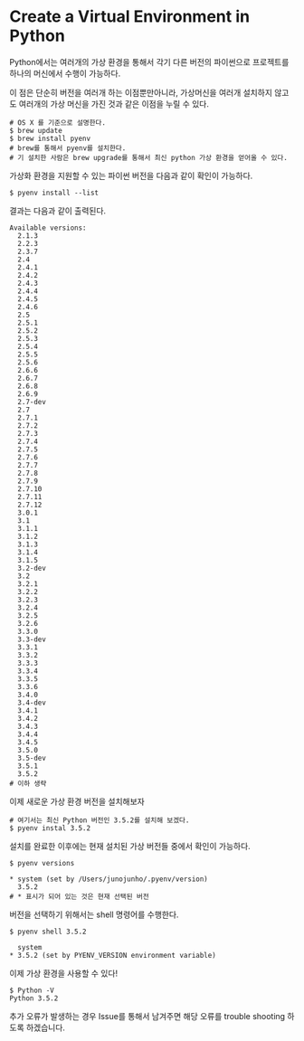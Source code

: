 # Create a Virtual Environment in Python

Python에서는 여러개의 가상 환경을 통해서 각기 다른 버전의 파이썬으로 프로젝트를 하나의 머신에서 수행이 가능하다.

이 점은 단순히 버전을 여러개 하는 이점뿐만아니라, 가상머신을 여러개 설치하지 않고도 여러개의 가상 머신을 가진 것과 같은 이점을 누릴 수 있다.

```
# OS X 를 기준으로 설명한다.
$ brew update
$ brew install pyenv
# brew를 통해서 pyenv를 설치한다.
# 기 설치한 사람은 brew upgrade를 통해서 최신 python 가상 환경을 얻어올 수 있다.
```

가상화 환경을 지원할 수 있는 파이썬 버전을 다음과 같이 확인이 가능하다.

```
$ pyenv install --list
```

결과는 다음과 같이 출력된다.

```
Available versions:
  2.1.3
  2.2.3
  2.3.7
  2.4
  2.4.1
  2.4.2
  2.4.3
  2.4.4
  2.4.5
  2.4.6
  2.5
  2.5.1
  2.5.2
  2.5.3
  2.5.4
  2.5.5
  2.5.6
  2.6.6
  2.6.7
  2.6.8
  2.6.9
  2.7-dev
  2.7
  2.7.1
  2.7.2
  2.7.3
  2.7.4
  2.7.5
  2.7.6
  2.7.7
  2.7.8
  2.7.9
  2.7.10
  2.7.11
  2.7.12
  3.0.1
  3.1
  3.1.1
  3.1.2
  3.1.3
  3.1.4
  3.1.5
  3.2-dev
  3.2
  3.2.1
  3.2.2
  3.2.3
  3.2.4
  3.2.5
  3.2.6
  3.3.0
  3.3-dev
  3.3.1
  3.3.2
  3.3.3
  3.3.4
  3.3.5
  3.3.6
  3.4.0
  3.4-dev
  3.4.1
  3.4.2
  3.4.3
  3.4.4
  3.4.5
  3.5.0
  3.5-dev
  3.5.1
  3.5.2
# 이하 생략
```

이제 새로운 가상 환경 버전을 설치해보자

```
# 여기서는 최신 Python 버전인 3.5.2를 설치해 보겠다.
$ pyenv instal 3.5.2
```

설치를 완료한 이후에는 현재 설치된 가상 버전들 중에서 확인이 가능하다.

```
$ pyenv versions
```

```
* system (set by /Users/junojunho/.pyenv/version)
  3.5.2
# * 표시가 되어 있는 것은 현재 선택된 버전
```

버전을 선택하기 위해서는 shell 명령어를 수행한다.

```
$ pyenv shell 3.5.2
```

```
  system
* 3.5.2 (set by PYENV_VERSION environment variable)
```

이제 가상 환경을 사용할 수 있다!

```
$ Python -V
Python 3.5.2
```


추가 오류가 발생하는 경우 Issue를 통해서 남겨주면 해당 오류를 trouble shooting 하도록 하겠습니다.
